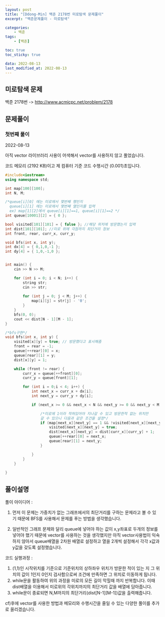 ```yaml
---
layout: post
title: "[Ddong-Min] 백준 2178번 미로탐색 문제풀이"
excerpt: "백준문제풀이 - 미로탐색"

categories:
    - 백준
tags:
    - [백준]

toc: true
toc_sticky: true

data: 2022-08-13
last_modified_at: 2022-08-13
---
```


## 미로탐색 문제  
백준 2178번 -> <http://www.acmicpc.net/problem/2178>

## 문제풀이

### 첫번째 풀이
2022-08-13

아직 vector 라이브러리 사용이 어색해서 vector를 사용하지 않고 풀었습니다.

코드 메모리 (2192 KB)이고 제 컴퓨터 기준 코드 수행시간 (0.001)초입니다.

```cpp
#include<iostream>
using namespace std;

int map[100][100];
int N, M;

/*queue[i][0] 에는 미로에서 몇번째 행인지
  queue[i][1] 에는 미로에서 몇번째 열인지를 입력
  ex) map[1][2]에서 queue[i][1]==1, queue[i][1]==2 */
int queue[10001][2] = { 0 }; 

bool visited[101][101] = { false }; //해당 위치에 방문했는지 입력
int dist[101][101]; //미로 위에 각점까지 최단거리 정보
int front, rear, curr_x, curr_y;

void bfs(int x, int y);
int dx[4] = { 0,1,0,-1 };
int dy[4] = { 1,0,-1,0 };


int main() {
	cin >> N >> M;

	for (int i = 0; i < N; i++) {
		string str;
		cin >> str;
	
		for (int j = 0; j < M; j++) {
			map[i][j] = str[j] - '0';
		}
	}
	bfs(0, 0);
	cout << dist[N - 1][M - 1];
}

/*bfs구현*/
void bfs(int x, int y) {
	visited[x][y] = true; // 방문했다고 표시해줌
	front = rear = -1;
	queue[++rear][0] = x;
	queue[rear][1] = y;
	dist[x][y] = 1;

	while (front != rear) {
		curr_x = queue[++front][0];
		curr_y = queue[front][1];

		for (int i = 0;i < 4; i++) {
			int next_x = curr_x + dx[i];
			int next_y = curr_y + dy[i];

			if (next_x >= 0 && next_x < N && next_y >= 0 && next_y < M) {

                /*미로에 1이라 적혀있어야 지나갈 수 있고 방문한적 없는 위치만 
                갈 수 있으니 다음과 같은 조건을 설정*/
				if (map[next_x][next_y] == 1 && !visited[next_x][next_y]) {
					visited[next_x][next_y] = true;
					dist[next_x][next_y] = dist[curr_x][curr_y] + 1; 
					queue[++rear][0] = next_x;
					queue[rear][1] = next_y;
				}

			}
		}
	}
 
}

```

## 풀이설명

풀이 아이디어 :

1) 먼저 이 문제는 가중치가 없는 그래프에서의 최단거리를 구하는 문제라고 볼 수 있기 때문에 BFS를 사용해서 문제를 푸는 방법을 생각했습니다.

2) 일반적인 그래프 문제와 달리 queue에 넣어야 하는 값이 x,y좌표로 두개의 정보를 넣어야 했기 때문에 vector를 사용하는 것을 생각했지만 아직 vector사용법이 익숙하지 않아서 queue배열을 2차원 배열로 설정하고 열을 2개씩 설정해서 각각 x값과 y값을 갖도록 설정했습니다.


코드 실행과정 :

1) (1,1)인 시작위치를 기준으로 기준위치의 상하좌우 위치가 방문한 적이 있는 지 그 위치의 값이 1인지 0인지 검사함으로써 조건에 만족하면 그 위치로 이동하게 됩니다. 
2) while문을 활동하여 위의 과정을 미로의 모든 길이 막힐때 까지 반복합니다. 이때 dist배열을 이용해서 미로위의 각위치까지의 최단거리 값을 배열에 담아줍니다.
3) while문이 종료되면 N,M까지의 최단거리(dist[N-1][M-1])값을 출력해줍니다.



cf)후에 vector를 사용한 방법과 메모리와 수행시간을 줄일 수 있는 다양한 풀이를 추가로 올리겠습니다.